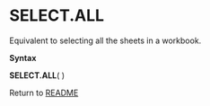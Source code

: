 # SELECT.ALL

Equivalent to selecting all the sheets in a workbook.

**Syntax**

**SELECT.ALL**( )



Return to [README](README.md)

